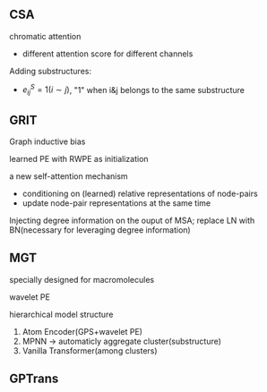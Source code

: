 
## CSA

chromatic attention
- different attention score for different channels

Adding substructures: 
- $e_{ij}^{S} = 1(i{\sim}j)$, "1" when i&j belongs to the same substructure


## GRIT
Graph inductive bias

learned PE with RWPE as initialization

a new self-attention mechanism
- conditioning on (learned) relative representations
of node-pairs
- update node-pair representations at the same time

Injecting degree information on the ouput of MSA; replace LN with BN(necessary for leveraging degree information)



## MGT

specially designed for macromolecules

wavelet PE

hierarchical model structure
1. Atom Encoder(GPS+wavelet PE)
2. MPNN -> automaticly aggregate cluster(substructure)
3. Vanilla Transformer(among clusters)


## GPTrans

